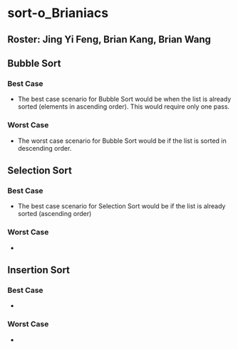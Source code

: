 # sort-o_Brianiacs
## Roster: Jing Yi Feng, Brian Kang, Brian Wang

## Bubble Sort
### Best Case
* The best case scenario for Bubble Sort would be when the list is already sorted (elements in ascending order). This would require only one pass.
### Worst Case
* The worst case scenario for Bubble Sort would be if the list is sorted in descending order. 

## Selection Sort
### Best Case
* The best case scenario for Selection Sort would be if the list is already sorted (ascending order)
### Worst Case
*

## Insertion Sort
### Best Case
*
### Worst Case
*


